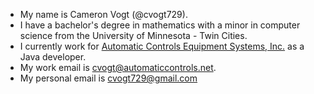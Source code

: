 - My name is Cameron Vogt (@cvogt729).
- I have a bachelor's degree in mathematics with a minor in computer science from the University of Minnesota - Twin Cities.
- I currently work for [Automatic Controls Equipment Systems, Inc.](https://automaticcontrols.net/) as a Java developer.
- My work email is cvogt@automaticcontrols.net.
- My personal email is cvogt729@gmail.com

